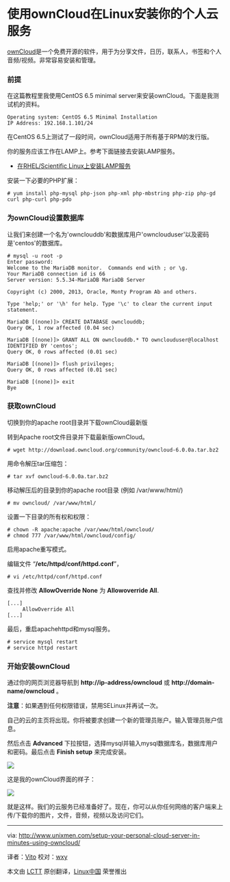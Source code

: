 使用ownCloud在Linux安装你的个人云服务
================================================================================
[ownCloud][1]是一个免费开源的软件，用于为分享文件，日历，联系人，书签和个人音频/视频。非常容易安装和管理。

### 前提 ###

在这篇教程里我使用CentOS 6.5 minimal server来安装ownCloud。下面是我测试机的资料。

    Operating system: CentOS 6.5 Minimal Installation
    IP Address: 192.168.1.101/24

在CentOS 6.5上测试了一段时间，ownCloud适用于所有基于RPM的发行版。

你的服务应该工作在LAMP上。参考下面链接去安装LAMP服务。

- [在RHEL/Scientific Linux上安装LAMP服务][2]

安装一下必要的PHP扩展：

    # yum install php-mysql php-json php-xml php-mbstring php-zip php-gd curl php-curl php-pdo

### 为ownCloud设置数据库 ###

让我们来创建一个名为'ownclouddb'和数据库用户'ownclouduser'以及密码是'centos'的数据库。

    # mysql -u root -p
    Enter password: 
    Welcome to the MariaDB monitor.  Commands end with ; or \g.
    Your MariaDB connection id is 66
    Server version: 5.5.34-MariaDB MariaDB Server

    Copyright (c) 2000, 2013, Oracle, Monty Program Ab and others.

    Type 'help;' or '\h' for help. Type '\c' to clear the current input statement.

    MariaDB [(none)]> CREATE DATABASE ownclouddb;
    Query OK, 1 row affected (0.04 sec)

    MariaDB [(none)]> GRANT ALL ON ownclouddb.* TO ownclouduser@localhost IDENTIFIED BY 'centos';
    Query OK, 0 rows affected (0.01 sec)

    MariaDB [(none)]> flush privileges;
    Query OK, 0 rows affected (0.01 sec)

    MariaDB [(none)]> exit
    Bye

### 获取ownCloud ###

切换到你的apache root目录并下载ownCloud最新版

转到Apache root文件目录并下载最新版ownCloud。

    # wget http://download.owncloud.org/community/owncloud-6.0.0a.tar.bz2

用命令解压tar压缩包：

    # tar xvf owncloud-6.0.0a.tar.bz2

移动解压后的目录到你的apache root目录 (例如 /var/www/html/)

    # mv owncloud/ /var/www/html/

设置一下目录的所有权和权限：

    # chown -R apache:apache /var/www/html/owncloud/
    # chmod 777 /var/www/html/owncloud/config/

启用apache重写模式。

编辑文件 “**/etc/httpd/conf/httpd.conf**”，

    # vi /etc/httpd/conf/httpd.conf

查找并修改 **AllowOverride None** 为 **Allowoverride All**.

    [...]
         AllowOverride All
    [...]

最后，重启apachehttpd和mysql服务。

    # service mysql restart
    # service httpd restart

### 开始安装ownCloud ###

通过你的网页浏览器导航到 **http://ip-address/owncloud** 或 **http://domain-name/owncloud** 。

**注意**：如果遇到任何权限错误，禁用SELinux并再试一次。

自己的云的主页将出现。你将被要求创建一个新的管理员账户。输入管理员账户信息。

然后点击 **Advanced** 下拉按钮，选择mysql并输入mysql数据库名，数据库用户和密码。最后点击 **Finish setup** 来完成安装。

![](http://180016988.r.cdn77.net/wp-content/uploads/2013/03/ownCloud-Mozilla-Firefox_001.jpg)

这是我的ownCloud界面的样子：

![](http://180016988.r.cdn77.net/wp-content/uploads/2013/03/Files-ownCloud-Mozilla-Firefox_002.jpg)

就是这样。我们的云服务已经准备好了。现在，你可以从你任何网络的客户端来上传/下载你的图片，文件，音频，视频以及访问它们。

--------------------------------------------------------------------------------

via: http://www.unixmen.com/setup-your-personal-cloud-server-in-minutes-using-owncloud/

译者：[Vito](https://github.com/vito-L) 校对：[wxy](https://github.com/wxy)

本文由 [LCTT](https://github.com/LCTT/TranslateProject) 原创翻译，[Linux中国](http://linux.cn/) 荣誉推出

[1]:https://owncloud.org/
[2]:http://www.unixmen.com/install-lamp-apache-with-mariadb-and-php-on-centosrhelscientific-linux-6/
